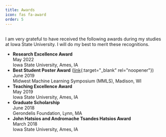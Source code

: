 ```yaml
---
title: Awards
icon: fas fa-award
order: 5
---
```

\
I am very grateful to have received the following awards during my studies at Iowa State University. I will do my best to merit these recognitions.

- **Research Excellence Award**  
May 2022  
Iowa State University, Ames, IA
- **Best Student Poster Award** ([link](https://news.engineering.iastate.edu/2019/06/18/ecpe-student-wins-best-poster-award-at-midwest-machine-learning-symposium/){:target="_blank" rel="noopener"})  
June 2019  
Midwest Machine Learning Symposium (MMLS), Madison, WI
- **Teaching Excellence Award**  
May 2019  
Iowa State University, Ames, IA
- **Graduate Scholarship**  
June 2018  
Gerondelis Foundation, Lynn, MA
- **John Hatsios and Andromache Tsandes Hatsios Award**  
March 2018  
Iowa State University, Ames, IA